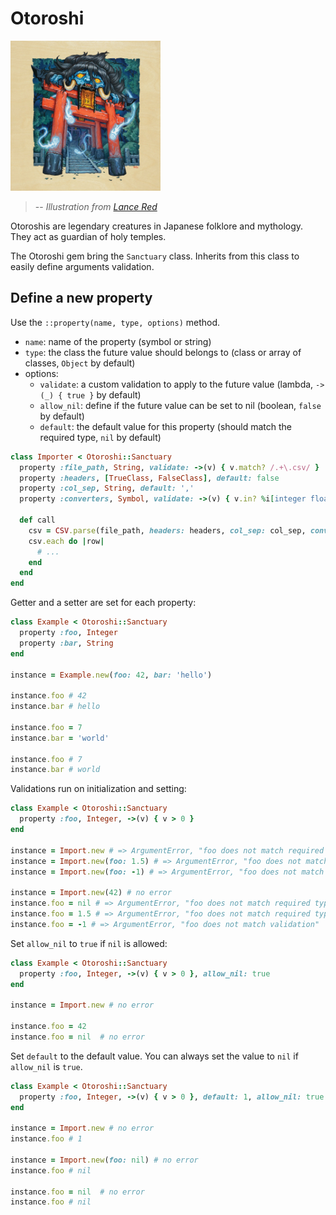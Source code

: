 # Otoroshi

<img src="otoroshi.jpg" alt="otoroshi" title="Otoroshi - Lance Red illustration" width="240"/>

> -- <cite>Illustration from [Lance Red](https://lancered_illustration.artstation.com/)</cite>

Otoroshis are legendary creatures in Japanese folklore and mythology. They act as guardian of holy temples.

The Otoroshi gem bring the `Sanctuary` class. Inherits from this class to easily define arguments validation.

## Define a new property

Use the `::property(name, type, options)` method.

* `name`: name of the property (symbol or string)
* `type`: the class the future value should belongs to (class or array of classes, `Object` by default)
* options:
  * `validate`: a custom validation to apply to the future value (lambda, `->(_) { true }` by default)
  * `allow_nil`: define if the future value can be set to nil (boolean, `false` by default)
  * `default`: the default value for this property (should match the required type, `nil` by default)

```ruby
class Importer < Otoroshi::Sanctuary
  property :file_path, String, validate: ->(v) { v.match? /.+\.csv/ }
  property :headers, [TrueClass, FalseClass], default: false
  property :col_sep, String, default: ','
  property :converters, Symbol, validate: ->(v) { v.in? %i[integer float date] }, allow_nil: true

  def call
    csv = CSV.parse(file_path, headers: headers, col_sep: col_sep, converters: converters)
    csv.each do |row|
      # ...
    end
  end
end
```

Getter and a setter are set for each property:

```ruby
class Example < Otoroshi::Sanctuary
  property :foo, Integer
  property :bar, String
end

instance = Example.new(foo: 42, bar: 'hello')

instance.foo # 42
instance.bar # hello

instance.foo = 7
instance.bar = 'world'

instance.foo # 7
instance.bar # world
```

Validations run on initialization and setting:

```ruby
class Example < Otoroshi::Sanctuary
  property :foo, Integer, ->(v) { v > 0 }
end

instance = Import.new # => ArgumentError, "foo does not match required type"
instance = Import.new(foo: 1.5) # => ArgumentError, "foo does not match required type"
instance = Import.new(foo: -1) # => ArgumentError, "foo does not match validation"

instance = Import.new(42) # no error
instance.foo = nil # => ArgumentError, "foo does not match required type"
instance.foo = 1.5 # => ArgumentError, "foo does not match required type"
instance.foo = -1 # => ArgumentError, "foo does not match validation"
```

Set `allow_nil` to `true` if `nil` is allowed:

```ruby
class Example < Otoroshi::Sanctuary
  property :foo, Integer, ->(v) { v > 0 }, allow_nil: true
end

instance = Import.new # no error

instance.foo = 42
instance.foo = nil  # no error
```

Set `default` to the default value. You can always set the value to `nil` if `allow_nil` is `true`.

```ruby
class Example < Otoroshi::Sanctuary
  property :foo, Integer, ->(v) { v > 0 }, default: 1, allow_nil: true
end

instance = Import.new # no error
instance.foo # 1

instance = Import.new(foo: nil) # no error
instance.foo # nil

instance.foo = nil  # no error
instance.foo # nil
```